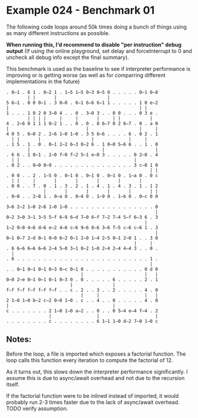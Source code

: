 # Example 024 - Benchmark 01

The following code loops around 50k times doing a bunch of things using as many different instructions as possible.

**When running this, I'd recommend to disable "per instruction" debug output**
(If using the online playground, set delay and forceInterrupt to 0 and uncheck all debug info except the final summary).

This benchmark is used as the baseline to see if interpreter performance is improving or is getting worse (as well as for comparring different implementations in the future)


```
. 0—1 . 6 1 . 0—2 1 . 1—5 1—5 0—3 0—5 0 . . . . . 0—1 0—8
        | |       |                   |                  
5 6—1 . 0 0 0—1 . 3 0—0 . 6—1 6—6 6—1 1 . . . . . 1 0 e—2
|                                                 | |    
1 . . . 1 0 2 0 3—0 4 . . 0 . 3—0 3 . . 0 0 . . . 0 3 e .
        | | | |     |     |       |     | |           |  
4 . 2—6 0 1 1 1 0—2 1 . . 0 . 0 . 0 6—7 0 2 6—7 . 0 . a 0
|                             |                   |     |
4 0 5 . 6—0 2 . 2—6 1—0 1—0 . 3 5 6—6 . . . . 6 . 0 2 . 1
  | |       |                   |             |     |    
. 1 5 . 1 . 0 . 0—1 2—2 6—3 0—2 6 . 1 0—0 5—6 6 . . 1 . 0
        |                           |                   |
. 6 6 . 1 0—1 . 2—0 f—0 f—2 5—1 e—0 3 . . . . . 0 2—0 . 4
  | |                                           |        
. 0 2 . . 0—0 0—9 . . . . . . . . . . . . . . . 3 c—0 1 0
                                                      | |
. 0 0 . . 2 . 1—5 0 . 0—1 0 . 0—1 0 . 0—1 0 . 1—a 0 . 0 c
  | |     |       |       |       |       |       |      
. 0 0 . . 7 . 0 . 1 . 3 . 2 . 1 . 4 . 1 . 4 . 3 . 1 . 1 2
              |       |       |       |       |       | |
. 0—0 . . 2—8 1 . 0—a 0 . 0—4 0 . 1—9 0 . 1—b 0 . 0—c 0 0
                                                         
3—6 2—2 1—0 2—6 1—0 1—0 . . . . . . . . . . . . . . . . 0
                                                        |
0—2 3—0 3—1 3—5 5—f 6—9 6—d 7—0 6—f 7—2 7—4 5—f 6—3 6 . 3
                                                    |    
1—2 0—0 4—6 d—6 e—2 4—6 c—6 9—6 8—6 3—6 f—5 c—6 c—6 1 . 3
                                                        |
0—1 0—7 2—d 0—1 0—0 6—2 0—1 2—0 1—4 2—5 0—1 2—0 1 . . 3 0
                                                |     |  
. 6 6—6 6—6 6—6 2—4 5—0 3—1 0—2 1—0 2—4 2—4 4—4 3 . . 0 .
  |                                                      
. 6 . . . . . . . . . . . . . . . . . . . . . . . . . 1 .
                                                      |  
. . 0—1 0—1 0—1 0—3 0—c 0—1 0 . . . . . . . . . . . 0 d 0
                            |                       |   |
0—0 2—e 0—1 0—1 0—1 0—3 0 . 0 . . . . . 6 . . . . . 2 . 1
                        |               |                
f—f f—f f—f f—f f—f . . c . 2 . . 3 . . 2 . . . . . 4 . 0
                            |     |                 |   |
2 1—0 1—0 b—2 c—2 0—0 1—0 . c . . 4 . . 0 . . . . . 4 . 0
|                                       |                
c . . . . . . . 2 1—0 1—0 a—2 . . 0 . . 0 5—4 e—4 f—4 . 2
                |                 |                     |
. . . . . . . . c . . . . . . . . 6 1—1 1—0 d—2 7—0 1—0 c
```


## Notes:

Before the loop, a file is imported which exposes a factorial function. The loop calls this function every iteration to compute the factorial of 12.

As it turns out, this slows down the interpreter performance significantly. I assume this is due to async/await overhead and not due to the recursion itself.


If the factorial function were to be inlined instead of imported, it would probably run 2-3 times faster due to the lack of async/await overhead.
TODO verify assumption.

